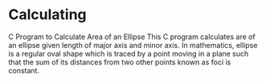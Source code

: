 # Calculating
C Program to Calculate Area of an Ellipse This C program calculates are of an ellipse given length of major axis and minor axis. In mathematics, ellipse is a regular oval shape which is traced by a point moving in a plane such that the sum of its distances from two other points known as foci is constant.
